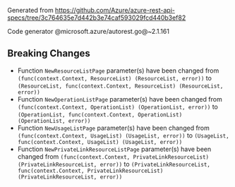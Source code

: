 Generated from https://github.com/Azure/azure-rest-api-specs/tree/3c764635e7d442b3e74caf593029fcd440b3ef82

Code generator @microsoft.azure/autorest.go@~2.1.161

## Breaking Changes

- Function `NewResourceListPage` parameter(s) have been changed from `(func(context.Context, ResourceList) (ResourceList, error))` to `(ResourceList, func(context.Context, ResourceList) (ResourceList, error))`
- Function `NewOperationListPage` parameter(s) have been changed from `(func(context.Context, OperationList) (OperationList, error))` to `(OperationList, func(context.Context, OperationList) (OperationList, error))`
- Function `NewUsageListPage` parameter(s) have been changed from `(func(context.Context, UsageList) (UsageList, error))` to `(UsageList, func(context.Context, UsageList) (UsageList, error))`
- Function `NewPrivateLinkResourceListPage` parameter(s) have been changed from `(func(context.Context, PrivateLinkResourceList) (PrivateLinkResourceList, error))` to `(PrivateLinkResourceList, func(context.Context, PrivateLinkResourceList) (PrivateLinkResourceList, error))`
